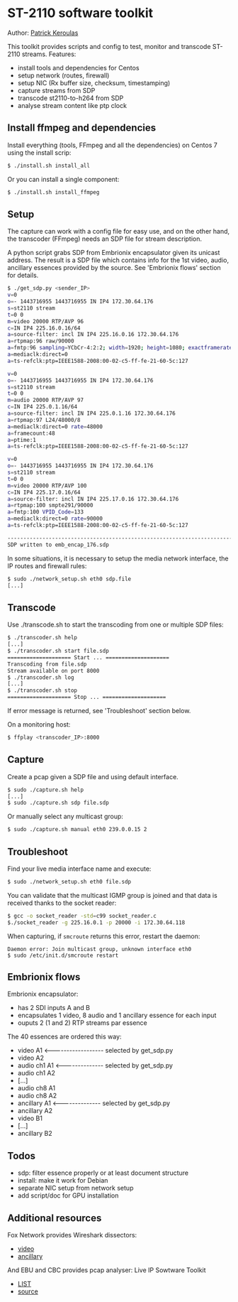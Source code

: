# ST-2110 software toolkit

Author: [Patrick Keroulas](mailto:patrick.keroulas@radio-canada.ca)

This toolkit provides scripts and config to test, monitor and transcode ST-2110 streams.
Features:

* install tools and dependencies for Centos
* setup network (routes, firewall)
* setup NIC (Rx buffer size, checksum, timestamping)
* capture streams from SDP
* transcode st2110-to-h264 from SDP
* analyse stream content like ptp clock

## Install ffmpeg and dependencies

Install everything (tools, FFmpeg and all the dependencies) on Centos 7
using the install scrip:

```sh
$ ./install.sh install_all
```

Or you can install a single component:

```sh
$ ./install.sh install_ffmpeg
```

## Setup

The capture can work with a config file for easy use, and on the other
hand, the transcoder (FFmpeg) needs an SDP file for stream description.

A python script grabs SDP from Embrionix encapsulator given its unicast
address. The result is a SDP file which contains info for the 1st video,
audio, ancillary essences provided by the source. See 'Embrionix flows'
section for details.

```sh
$ ./get_sdp.py <sender_IP>
v=0
o=- 1443716955 1443716955 IN IP4 172.30.64.176
s=st2110 stream
t=0 0
m=video 20000 RTP/AVP 96
c=IN IP4 225.16.0.16/64
a=source-filter: incl IN IP4 225.16.0.16 172.30.64.176
a=rtpmap:96 raw/90000
a=fmtp:96 sampling=YCbCr-4:2:2; width=1920; height=1080; exactframerate=30000/1001; depth=10; TCS=SDR; colorimetry=BT709; PM=2110GPM; SSN=ST2110-20:2017; TP=2110TPN; interlace=1
a=mediaclk:direct=0
a=ts-refclk:ptp=IEEE1588-2008:00-02-c5-ff-fe-21-60-5c:127

v=0
o=- 1443716955 1443716955 IN IP4 172.30.64.176
s=st2110 stream
t=0 0
m=audio 20000 RTP/AVP 97
c=IN IP4 225.0.1.16/64
a=source-filter: incl IN IP4 225.0.1.16 172.30.64.176
a=rtpmap:97 L24/48000/8
a=mediaclk:direct=0 rate=48000
a=framecount:48
a=ptime:1
a=ts-refclk:ptp=IEEE1588-2008:00-02-c5-ff-fe-21-60-5c:127

v=0
o=- 1443716955 1443716955 IN IP4 172.30.64.176
s=st2110 stream
t=0 0
m=video 20000 RTP/AVP 100
c=IN IP4 225.17.0.16/64
a=source-filter: incl IN IP4 225.17.0.16 172.30.64.176
a=rtpmap:100 smpte291/90000
a=fmtp:100 VPID_Code=133
a=mediaclk:direct=0 rate=90000
a=ts-refclk:ptp=IEEE1588-2008:00-02-c5-ff-fe-21-60-5c:127

------------------------------------------------------------------------
SDP written to emb_encap_176.sdp
```

In some situations, it is necessary to setup the media network interface,
the IP routes and firewall rules:

```sh
$ sudo ./network_setup.sh eth0 sdp.file
[...]
```

## Transcode

Use ./transcode.sh to start the transcoding from one or multiple SDP
files:

```sh
$ ./transcoder.sh help
[...]
$ ./transcoder.sh start file.sdp
==================== Start ... ====================
Transcoding from file.sdp
Stream available on port 8000
$ ./transcoder.sh log
[...]
$ ./transcoder.sh stop
==================== Stop ... ====================
```

If error message is returned, see 'Troubleshoot' section below.

On a monitoring host:

```sh
$ ffplay <transcoder_IP>:8000
```

## Capture

Create a pcap given a SDP file and using default interface.

```sh
$ sudo ./capture.sh help
[...]
$ sudo ./capture.sh sdp file.sdp
```

Or manually select any multicast group:

```sh
$ sudo ./capture.sh manual eth0 239.0.0.15 2
```

## Troubleshoot

Find your live media interface name and execute:

```sh
$ sudo ./network_setup.sh eth0 file.sdp
```

You can validate that the multicast IGMP group is joined and that data
is received thanks to the socket reader:

```sh
$ gcc -o socket_reader -std=c99 socket_reader.c
$./socket_reader -g 225.16.0.1 -p 20000 -i 172.30.64.118
```

When capturing, if `smcroute` returns this error, restart the daemon:

```
Daemon error: Join multicast group, unknown interface eth0
$ sudo /etc/init.d/smcroute restart
```

## Embrionix flows

Embrionix encapsulator:

* has 2 SDI inputs A and B
* encapsulates 1 video, 8 audio and 1 ancillary essence for each input
* ouputs 2 (1 and 2) RTP streams par essence

The 40 essences are ordered this way:

* video A1 <------------------ selected by get_sdp.py
* video A2
* audio ch1 A1 <-------------- selected by get_sdp.py
* audio ch1 A2
* [...]
* audio ch8 A1
* audio ch8 A2
* ancillary A1 <-------------- selected by get_sdp.py
* ancillary A2
* video B1
* [...]
* ancillary B2

## Todos

* sdp: filter essence properly or at least document structure
* install: make it work for Debian
* separate NIC setup from network setup
* add script/doc for GPU installation

## Additional resources

Fox Network provides Wireshark dissectors:

* [video](https://github.com/FOXNEOAdvancedTechnology/smpte2110-20-dissector)
* [ancillary](https://github.com/FOXNEOAdvancedTechnology/smpte2110-40-dissector)

And EBU and CBC provides pcap analyser: Live IP Sowtware Toolkit

* [LIST](http://list.ebu.io/login)
* [source](https://github.com/ebu/pi-list)
